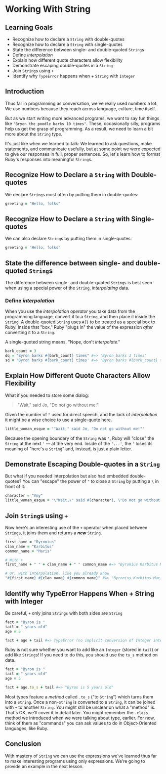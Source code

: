 # Working With String

## Learning Goals

* Recognize how to declare a `String` with double-quotes
* Recognize how to declare a `String` with single-quotes
* State the difference between single- and double-quoted `String`s
* Define _interpolation_
* Explain how different quote characters allow flexibility
* Demonstrate escaping double-quotes in a `String`
* Join `String`s using `+`
* Identify why `TypeError` happens when + `String` with `Integer`

## Introduction

Thus far in programming as conversation, we've really used numbers a lot. We
use numbers because they reach across language, culture, time itself.

But as we start writing more advanced programs, we want to say fun things like
`"Bryon the poodle barks 10 times"`. These, occasionally silly, programs help us
get the grasp of programming. As a result, we need to learn a bit more about
the `String` type.

It's just like when we learned to talk: We learned to ask questions, make
statements, and communicate usefully, but at some point we were expected to
give our responses in full, proper sentences. So, let's learn how to format
Ruby's responses into meaningful `String`s.

## Recognize How to Declare a `String` with Double-quotes

We declare `String`s most often by putting them in double-quotes:

```ruby
greeting = "Hello, folks"
```

## Recognize How to Declare a `String` with Single-quotes

We can also declare `String`s by putting them in single-quotes:

```ruby
greeting = 'Hello, folks'
```

## State the difference between single- and double-quoted `String`s

The difference between single- and double-quoted `String`s is best seen when
using a special power of the `String`, _interpolating_ data.
 
### Define _interpolation_

When you use the _interpolation operator_ you take data from the programming
language, convert it to a `String`, and then place it inside the `String`.  A
double-quoted `String` uses `#{}` to be treated as a special box to Ruby.
Inside that "box," Ruby "plugs in" the value of the expression _after_
converting it to a `String`.

A single-quoted string means, "Nope, don't _interpolate_."

```ruby
bark_count = 3
dq = "Byron barks #{bark_count} times" #=> "Byron barks 3 times"
sq = 'Byron barks #{bark_count} times' #=> "Byron barks #{bark_count} times"
```

## Explain How Different Quote Characters Allow Flexibility

What if you needed to store some dialog:

> "Wait," said Jo, "Do not go without me!"

Given the number of `"` used for direct speech, and the lack of _interpolation_
it might be a wise choice to use a single-quote here.

```ruby
little_woman_esque = '"Wait," said Jo, "Do not go without me!"'
```

Because the opening boundary of the `String` was `'`, Ruby will "close" the
`String` at the next `'` &mdash; at the very end. Inside of the `'...'`, the
`"` loses its meaning of "here's a `String`" and, instead, is just a plain
letter.

## Demonstrate Escaping Double-quotes in a `String`

But what if you needed interpolation but also had embedded double-quotes? You
can "escape" the power of `"` to close a `String` by putting a `\` in front of
it:

```ruby
character = "Amy"
little_woman_esque = "\"Wait,\" said #{character}, \"Do not go without me!\""
```

## Join `String`s using `+`

Now here's an interesting use of the `+` operator when placed between
`String`s, it joins them and returns a ***new*** `String`.

```ruby
first_name = "Byronius"
clan_name = "Karbitus"
common_name = "Maris"

# With +
first_name + " " + clan_name + " " common_name #=> "Byronius Karbitus Maris"

# Or, with interpolation, like you already know
"#{first_name} #{clan_name} #{common_name}" #=> "Byronius Karbitus Maris"
```

## Identify why TypeError Happens When + String with Integer

Be careful, `+` only joins `Strings` with both sides are `String`

```ruby
fact = "Byron is "
tail = " years old"
age = 5

fact + age + tail #=> TypeError (no implicit conversion of Integer into String)
```

Ruby is not sure whether you want to add like an `Integer` (stored in `tail`)
or add like `String`s! If you need to do this, you should use the `to_s` method
on data.

```ruby
fact = "Byron is "
tail = " years old"
age = 5

fact + age.to_s + tail #=> "Byron is 5 years old"
```

Most types feature a _method_ called `.to_s` ("to `String`") which turns them
into a `String`.  Once a non-`String` is converted to a `String`, it can be
joined with `+` to another `String`. You might still be unclear on what a
"method" is. That's OK, we'll cover it in detail later.  You might remember the
`.class` method we introduced when we were talking about type, earlier. For
now, think of them as "commands" you can ask values to do in Object-Oriented
languages, like Ruby.

## Conclusion

With mastery of `String` we can use the expressions we've learned thus far to
make interesting programs using only expressions. We're going to provide an
example in the next lesson.
